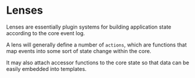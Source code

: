 # Lenses

Lenses are essentially plugin systems for building application
state according to the core event log.

A lens will generally define a number of `actions`, which are
functions that map events into some sort of state change within
the core.

It may also attach accessor functions to the core state so that
data can be easily embedded into templates.
